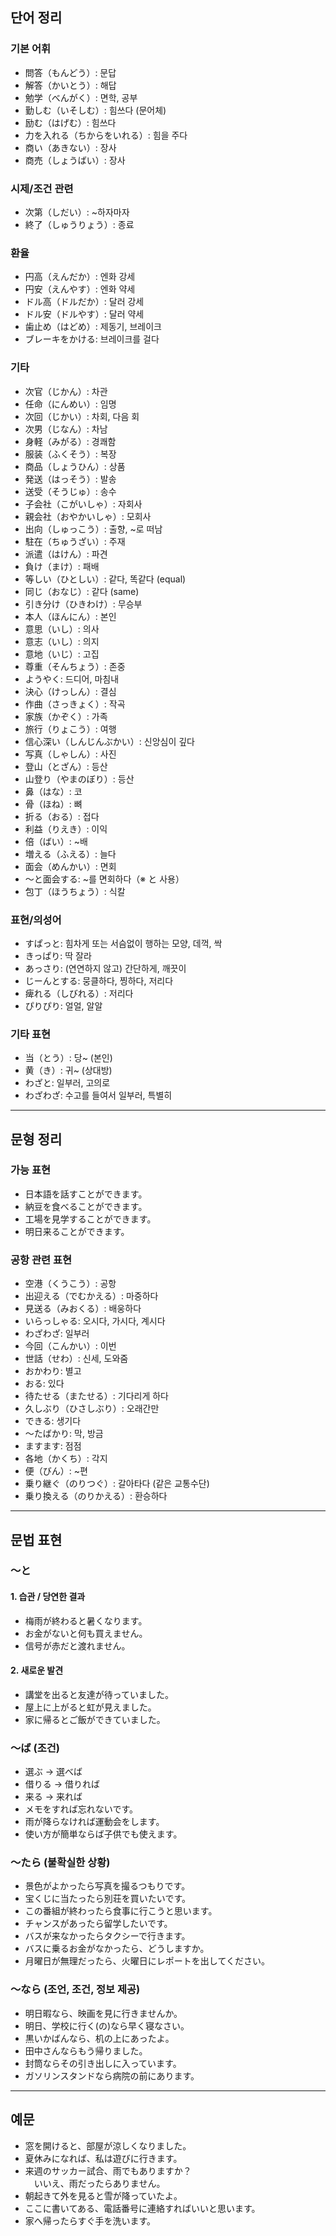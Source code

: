 ## 단어 정리

### 기본 어휘

- 問答（もんどう）: 문답  
- 解答（かいとう）: 해답  
- 勉学（べんがく）: 면학, 공부  
- 勤しむ（いそしむ）: 힘쓰다 (문어체)  
- 励む（はげむ）: 힘쓰다  
- 力を入れる（ちからをいれる）: 힘을 주다  
- 商い（あきない）: 장사  
- 商売（しょうばい）: 장사  

### 시제/조건 관련

- 次第（しだい）: ~하자마자  
- 終了（しゅうりょう）: 종료  

### 환율

- 円高（えんだか）: 엔화 강세  
- 円安（えんやす）: 엔화 약세  
- ドル高（ドルだか）: 달러 강세  
- ドル安（ドルやす）: 달러 약세  
- 歯止め（はどめ）: 제동기, 브레이크  
- ブレーキをかける: 브레이크를 걸다  

### 기타

- 次官（じかん）: 차관  
- 任命（にんめい）: 임명  
- 次回（じかい）: 차회, 다음 회  
- 次男（じなん）: 차남  
- 身軽（みがる）: 경쾌함  
- 服装（ふくそう）: 복장  
- 商品（しょうひん）: 상품  
- 発送（はっそう）: 발송  
- 送受（そうじゅ）: 송수  
- 子会社（こがいしゃ）: 자회사  
- 親会社（おやかいしゃ）: 모회사  
- 出向（しゅっこう）: 출향, ~로 떠남  
- 駐在（ちゅうざい）: 주재  
- 派遣（はけん）: 파견  
- 負け（まけ）: 패배  
- 等しい（ひとしい）: 같다, 똑같다 (equal)  
- 同じ（おなじ）: 같다 (same)  
- 引き分け（ひきわけ）: 무승부  
- 本人（ほんにん）: 본인  
- 意思（いし）: 의사  
- 意志（いし）: 의지  
- 意地（いじ）: 고집  
- 尊重（そんちょう）: 존중  
- ようやく: 드디어, 마침내  
- 決心（けっしん）: 결심  
- 作曲（さっきょく）: 작곡  
- 家族（かぞく）: 가족  
- 旅行（りょこう）: 여행  
- 信心深い（しんじんぶかい）: 신앙심이 깊다  
- 写真（しゃしん）: 사진  
- 登山（とざん）: 등산  
- 山登り（やまのぼり）: 등산  
- 鼻（はな）: 코  
- 骨（ほね）: 뼈  
- 折る（おる）: 접다  
- 利益（りえき）: 이익  
- 倍（ばい）: ~배  
- 増える（ふえる）: 늘다  
- 面会（めんかい）: 면회  
- ～と面会する: ~를 면회하다（※ と 사용）  
- 包丁（ほうちょう）: 식칼  

### 표현/의성어

- すぱっと: 힘차게 또는 서슴없이 행하는 모양, 데꺽, 싹  
- きっぱり: 딱 잘라  
- あっさり: (연연하지 않고) 간단하게, 깨끗이  
- じーんとする: 뭉클하다, 찡하다, 저리다  
- 痺れる（しびれる）: 저리다  
- ぴりぴり: 얼얼, 알알  

### 기타 표현

- 当（とう）: 당~ (본인)  
- 黄（き）: 귀~ (상대방)  
- わざと: 일부러, 고의로  
- わざわざ: 수고를 들여서 일부러, 특별히  

---

## 문형 정리

### 가능 표현
- 日本語を話すことができます。  
- 納豆を食べることができます。  
- 工場を見学することができます。  
- 明日来ることができます。  

### 공항 관련 표현
- 空港（くうこう）: 공항  
- 出迎える（でむかえる）: 마중하다  
- 見送る（みおくる）: 배웅하다  
- いらっしゃる: 오시다, 가시다, 계시다  
- わざわざ: 일부러  
- 今回（こんかい）: 이번  
- 世話（せわ）: 신세, 도와줌  
- おかわり: 별고  
- おる: 있다  
- 待たせる（またせる）: 기다리게 하다  
- 久しぶり（ひさしぶり）: 오래간만  
- できる: 생기다  
- ～たばかり: 막, 방금  
- ますます: 점점  
- 各地（かくち）: 각지  
- 便（びん）: ~편  
- 乗り継ぐ（のりつぐ）: 갈아타다 (같은 교통수단)  
- 乗り換える（のりかえる）: 환승하다  

---

## 문법 표현

### 〜と

#### 1. 습관 / 당연한 결과
- 梅雨が終わると暑くなります。  
- お金がないと何も買えません。  
- 信号が赤だと渡れません。  

#### 2. 새로운 발견
- 講堂を出ると友達が待っていました。  
- 屋上に上がると虹が見えました。  
- 家に帰るとご飯ができていました。  

### 〜ば (조건)

- 選ぶ → 選べば  
- 借りる → 借りれば  
- 来る → 来れば  
- メモをすれば忘れないです。  
- 雨が降らなければ運動会をします。  
- 使い方が簡単ならば子供でも使えます。  

### 〜たら (불확실한 상황)

- 景色がよかったら写真を撮るつもりです。  
- 宝くじに当たったら別荘を買いたいです。  
- この番組が終わったら食事に行こうと思います。  
- チャンスがあったら留学したいです。  
- バスが来なかったらタクシーで行きます。  
- バスに乗るお金がなかったら、どうしますか。  
- 月曜日が無理だったら、火曜日にレポートを出してください。  

### 〜なら (조언, 조건, 정보 제공)

- 明日暇なら、映画を見に行きませんか。  
- 明日、学校に行く(の)なら早く寝なさい。  
- 黒いかばんなら、机の上にあったよ。  
- 田中さんならもう帰りました。  
- 封筒ならその引き出しに入っています。  
- ガソリンスタンドなら病院の前にあります。  

---

## 예문

- 窓を開けると、部屋が涼しくなりました。  
- 夏休みになれば、私は遊びに行きます。  
- 来週のサッカー試合、雨でもありますか？  
　いいえ、雨だったらありません。  
- 朝起きて外を見ると雪が降っていたよ。  
- ここに書いてある、電話番号に連絡すればいいと思います。  
- 家へ帰ったらすぐ手を洗います。
